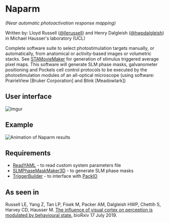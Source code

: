 # Naparm
_(Near automatic photoactivation response mapping)_

Written by: Lloyd Russell ([@llerussell](https://github.com/llerussell/)) and Henry Dalgleish ([@hwpdalgleish](https://github.com/hwpdalgleish/)) in Michael Hausser's laboratory (UCL)

Complete software suite to select photostimulation targets manually, or automatically, from anatomical or activity-based images or volumetric stacks. See [STAMovieMaker](https://github.com/llerussell/STAMovieMaker) for generation of stimulus triggered average pixel maps. 
This software will generate SLM phase masks, galvanometer positioning and Pockels cell control protocols to be executed by the photostimulation modules of an all-optical microscope (using software: PrairieView [Bruker Corporation] and Blink [Meadowlark])


## User interface
![Imgur](https://i.imgur.com/tSSsMGR.jpg)

## Example
<img src="/misc/NaparmAnimation_reduced.gif" alt="Animation of Naparm results">

## Requirements
* [ReadYAML](https://github.com/llerussell/ReadYAML) - to read custom system parameters file
* [SLMPhaseMaskMaker3D](https://github.com/llerussell/SLMPhaseMaskMaker3D) - to generate SLM phase masks
* [TriggerBuilder](https://github.com/llerussell/TriggerBuilder) - to interface with [PackIO](http://apacker83.github.io/)

## As seen in
Russell LE, Yang Z, Tan LP, Fisek M, Packer AM, Dalgleish HWP, Chettih S, Harvey CD, Hausser M. [The influence of visual cortex on perception is modulated by behavioural state.](https://doi.org/10.1101/706010) bioRxiv 17 July 2019. 
